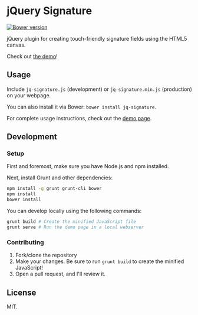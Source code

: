 # jQuery Signature

[![Bower version](https://badge.fury.io/bo/jq-signature.svg)](http://badge.fury.io/bo/jq-signature)

jQuery plugin for creating touch-friendly signature fields using the HTML5 canvas. 

Check out [the demo][demo]!

## Usage

Include `jq-signature.js` (development) or `jq-signature.min.js` (production) on your webpage. 

You can also install it via Bower: `bower install jq-signature`.

For complete usage instructions, check out the [demo page][demo].

## Development

### Setup

First and foremost, make sure you have Node.js and npm installed.

Next, install Grunt and other dependencies:

```bash
npm install -g grunt grunt-cli bower
npm install
bower install
```

You can develop locally using the following commands:

```bash
grunt build # Create the minified JavaScript file
grunt serve # Run the demo page in a local webserver
```

### Contributing

1. Fork/clone the repository
2. Make your changes. Be sure to run `grunt build` to create the minified JavaScript!
3. Open a pull request, and I'll review it.

## License

MIT.

[demo]: http://bencentra.github.io/jq-signature/

